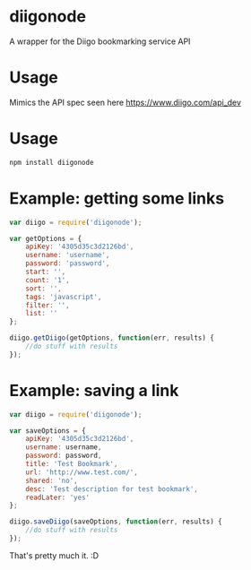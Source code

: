diigonode
=========

A wrapper for the Diigo bookmarking service API

Usage
=========

Mimics the API spec seen here https://www.diigo.com/api_dev

Usage
=========

```bash
npm install diigonode
```

Example: getting some links
=====
```javascript
var diigo = require('diigonode');

var getOptions = {
	apiKey: '4305d35c3d2126bd',
	username: 'username',
	password: 'password', 
	start: '', 
	count: '1', 
	sort: '', 
	tags: 'javascript',
	filter: '',
	list: ''
};

diigo.getDiigo(getOptions, function(err, results) {
	//do stuff with results
});
```


Example: saving a link
=====
```javascript
var diigo = require('diigonode');

var saveOptions = {
	apiKey: '4305d35c3d2126bd',
	username: username,
	password: password,
	title: 'Test Bookmark', 
	url: 'http://www.test.com/', 
	shared: 'no', 
	desc: 'Test description for test bookmark',
	readLater: 'yes'
};

diigo.saveDiigo(saveOptions, function(err, results) {
	//do stuff with results
});
```


That's pretty much it. :D
